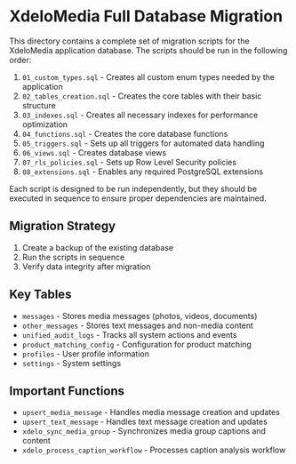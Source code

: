 # XdeloMedia Full Database Migration

This directory contains a complete set of migration scripts for the XdeloMedia application database. The scripts should be run in the following order:

1. `01_custom_types.sql` - Creates all custom enum types needed by the application
2. `02_tables_creation.sql` - Creates the core tables with their basic structure
3. `03_indexes.sql` - Creates all necessary indexes for performance optimization
4. `04_functions.sql` - Creates the core database functions
5. `05_triggers.sql` - Sets up all triggers for automated data handling
6. `06_views.sql` - Creates database views
7. `07_rls_policies.sql` - Sets up Row Level Security policies
8. `08_extensions.sql` - Enables any required PostgreSQL extensions

Each script is designed to be run independently, but they should be executed in sequence to ensure proper dependencies are maintained.

## Migration Strategy

1. Create a backup of the existing database
2. Run the scripts in sequence
3. Verify data integrity after migration

## Key Tables

- `messages` - Stores media messages (photos, videos, documents)
- `other_messages` - Stores text messages and non-media content
- `unified_audit_logs` - Tracks all system actions and events
- `product_matching_config` - Configuration for product matching
- `profiles` - User profile information
- `settings` - System settings

## Important Functions

- `upsert_media_message` - Handles media message creation and updates
- `upsert_text_message` - Handles text message creation and updates
- `xdelo_sync_media_group` - Synchronizes media group captions and content
- `xdelo_process_caption_workflow` - Processes caption analysis workflow
